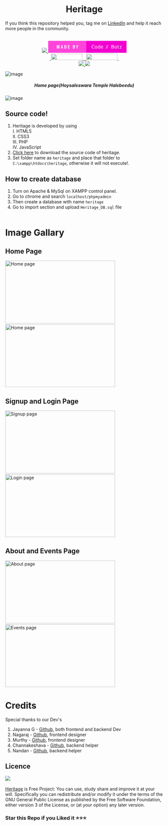 <h1 align="center">Heritage</h1>

If you think this repository helped you, tag me on <a href="https://www.linkedin.com/in/jayanna-g-3aaa8a259">LinkedIn</a> and help it reach more people in the community. <br><br>

<p align="center">
  <a href="https://www.python.org">
    <img src="http://ForTheBadge.com/images/badges/made-with-python.svg" width ="250">
  </a>
  <a href="https://t.me/CodeXBotz">
    <img src="https://github.com/CodeXBotz/PyrogramGenStr/blob/main/resources/madebycodex-badge.svg" width="250">
  </a><br>
  <a href="https://t.me/CodeXBotz">
    &nbsp;<img src="https://img.shields.io/badge/Code%20%F0%9D%95%8F%20Botz-Channel-blue?style=flat-square&logo=telegram" width="100" height="20">&nbsp;
  </a>
  <a href="https://www.linkedin.com/in/jayanna-g-3aaa8a259">
    &nbsp;<img src="https://img.shields.io/badge/Jayanna%20G-blue?style=flat-square&logo=linkedin" width="100" height="20">&nbsp;
  </a>
  <br>
  <a href="https://github.com/JayaG-gowda/Heritage/stargazers">
    <img src="https://img.shields.io/github/stars/JayaG-gowda/Heritage?style=social">
  </a>
  <a href="https://github.com/JayaG-gowda/Heritage/fork">
    <img src="https://img.shields.io/github/forks/JayaG-gowda/Heritage?label=Fork&style=social">
  </a>  
</p>

![image](https://github.com/JayaG-gowda/Heritage/assets/119968609/524a8072-d49c-4ed8-94c8-85ba322ac6d4)
<h5 align="center">Home page(Hoysaleswara Temple Halebeedu)</h5>


![image](https://github.com/JayaG-gowda/Heritage/assets/119968609/263a9304-bdff-49fa-8f7e-48547c681dd5)

## Source code!
1. Heritage is developed by using <br>
   I. HTML5<br>
   II. CSS3<br>
   III. PHP<br>
   IV. JavaScript<br>
1. <a href="https://github.com/JayaG-gowda/Heritage/archive/refs/heads/main.zip">Click here</a> to download the source code of heritage.
2. Set folder name as `heritage` and place that folder to `C:\xampp\htdocs\heritage`, otherwise it will not execute!.

## How to create database
1. Turn on Apache & MySql on XAMPP control panel.
2. Go to chrome and search `localhost/phpmyadmin`
3. Then create a database with name `heritage`
4. Go to import section and upload `Heritage_DB.sql` file <br> <br>

# Image Gallary

## Home Page
<img src="https://github.com/JayaG-gowda/Heritage/assets/119968609/524a8072-d49c-4ed8-94c8-85ba322ac6d4" height="200" width="350" title="Home page"> <span>   </span>
<img src="https://github.com/JayaG-gowda/Heritage/assets/119968609/e2300b57-c03c-4a60-b7fa-21a39112439e" height="200" width="350" title="Home page"> 

## Signup and Login Page
<img src="https://github.com/JayaG-gowda/Heritage/assets/119968609/17164fc5-318e-4923-9e26-8e8836e4ec72" height="200" width="350" title="Signup page">
<img src="https://github.com/JayaG-gowda/Heritage/assets/119968609/fa39eac6-4c6e-4f9a-a463-080192a85784" height="200" width="350" title="Login page"> 

## About and Events Page
<img src="https://github.com/JayaG-gowda/Heritage/assets/119968609/509b0fae-950e-4108-b0c0-d6ed3d59160e" height="200" width="350" title="About page"> 
<img src="https://github.com/JayaG-gowda/Heritage/assets/119968609/1b67faf2-a8a7-4413-bc39-9c08c5121228" height="200" width="350" title="Events page"> 

# Credits
Special thanks to our Dev's
1. Jayanna G - <a href="https://github.com/JayaG-gowda">Github</a>, both frontend and backend Dev
2. Nagaraj - <a href="">Github</a>, frontend designer
3. Murthy - <a href="">Github</a>, frontend designer
4. Channakeshava - <a href="">Github</a>, backend helper
5. Nandan - <a href="">Github</a>, backend helper

## Licence

<a href="https://github.com/JayaG-gowda/Heritage/blob/main/LICENSE"><img src="https://camo.githubusercontent.com/b7114f43bc3473adbfc25e0939e754b96456520685aeb58da630537dd08403f9/68747470733a2f2f7777772e676e752e6f72672f67726170686963732f67706c76332d3132377835312e706e67"><a/>

<a href="https://github.com/JayaG-gowda/Heritage">Heritage</a> is Free Project: You can use, study share and improve it at your will. Specifically you can redistribute and/or modify it under the terms of the GNU General Public License as published by the Free Software Foundation, either version 3 of the License, or (at your option) any later version.

<h3>Star this Repo if you Liked it ⭐⭐⭐</h3>



